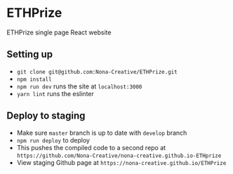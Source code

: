 # ETHPrize
ETHPrize single page React website

## Setting up
- `git clone git@github.com:Nona-Creative/ETHPrize.git`
- `npm install`
- `npm run dev` runs the site at `localhost:3000`
- `yarn lint` runs the eslinter

## Deploy to staging
- Make sure `master` branch is up to date with `develop` branch
- `npm run deploy` to deploy
- This pushes the compiled code to a second repo at `https://github.com/Nona-Creative/nona-creative.github.io-ETHprize`
- View staging Github page at `https://nona-creative.github.io/ETHPrize`
